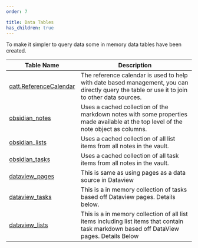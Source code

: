 ```yaml
---
order: 7

title: Data Tables
has_children: true
---
```

To make it simpler to query data some in memory data tables have been created.

| Table Name                                       | Description                                                                                                                                  |
| ------------------------------------------------ | -------------------------------------------------------------------------------------------------------------------------------------------- |
| [qatt.ReferenceCalendar](qatt-referencecalendar) | The reference calendar is used to help with date based management, you can directly query the table or use it to join to other data sources. |
| [obsidian_notes](obsidian-notes)                 | Uses a cached collection of the markdown notes with some properties made available at the top level of the note object as columns.           |
| [obsidian_lists](obsidian-lists)                 | Uses a cached collection of all list items from all notes in the vault.                                                                      |
| [obsidian_tasks](obsidian-tasks)                 | Uses a cached collection of all task items from all notes in the vault.                                                                      |
| [dataview_pages](dataview/dataview-pages)        | This is same as using pages as a data source in Dataview                                                                                     |
| [dataview_tasks](dataview/dataview-tasks)        | This is a in memory collection of tasks based off Dataview pages. Details below.                                                             |
| [dataview_lists](dataview/dataview-lists)        | This is a in memory collection of all list items including list items that contain task markdown based off DataView pages. Details Below     |
